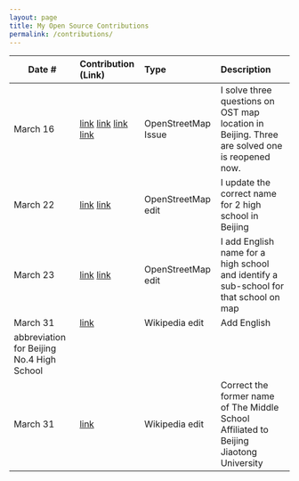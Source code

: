```yaml
---
layout: page
title: My Open Source Contributions
permalink: /contributions/
---
```


<!--
Type of the contribution should be "Wikipedia edit", "OpenStreet Map feature", "Documentation", "Course website", "Blog",
"Browser Add-on", etc.

The description should include a brief summary of what you did.

The link should bring us to a public page that shows your contribution. 

Replace the first row with your own contribution. 

-->





| Date #       | Contribution (Link)  | Type  | Description |
|---|:---|:---|:---|
| March 16   | [link](https://www.openstreetmap.org/note/3882339) [link](https://www.openstreetmap.org/note/3805359) [link](https://www.openstreetmap.org/note/3823581) [link](https://www.openstreetmap.org/note/3899624) | OpenStreetMap Issue |   I solve three questions on OST map location in Beijing. Three are solved one is reopened now.|
| March 22   |  [link](https://www.openstreetmap.org/changeset/149039831) [link](https://www.openstreetmap.org/changeset/149039897)  | OpenStreetMap edit    |   I update the correct name for 2 high school in Beijing|
| March 23   |  [link](https://www.openstreetmap.org/changeset/149071023) [link](https://www.openstreetmap.org/changeset/149070790#map=18/39.95793/116.35446&layers=N) | OpenStreetMap edit    |   I add English name for a high school and identify a sub-school for that school on map|
| March 31    | [link](https://zh.wikipedia.org/w/index.php?title=%E5%8C%97%E4%BA%AC%E5%B8%82%E7%AC%AC%E5%9B%9B%E4%B8%AD%E5%AD%A6&diff=prev&oldid=82101927)    |  Wikipedia edit    | Add English 
abbreviation for Beijing No.4 High School    |
| March 31    | [link](https://zh.wikipedia.org/w/index.php?title=%E5%8C%97%E4%BA%AC%E4%BA%A4%E9%80%9A%E5%A4%A7%E5%AD%A6%E9%99%84%E5%B1%9E%E4%B8%AD%E5%AD%A6&diff=prev&oldid=82101957)    | Wikipedia edit    |  Correct the former name of The Middle School Affiliated to Beijing Jiaotong University    |
